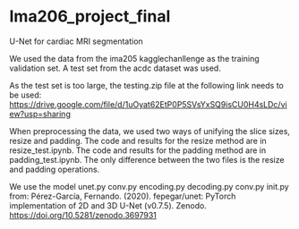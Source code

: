 # Ima206_project_final
U-Net for cardiac MRI segmentation

We used the data from the ima205 kagglechanllenge as the training validation set. A test set from the acdc dataset was used. 

As the test set is too large, the testing.zip file at the following link needs to be used: 
https://drive.google.com/file/d/1uOyat62EtP0P5SVsYxSQ9isCU0H4sLDc/view?usp=sharing

When preprocessing the data, we used two ways of unifying the slice sizes, resize and padding. 
The code and results for the resize method are in resize_test.ipynb.
The code and results for the padding method are in padding_test.ipynb. 
The only difference between the two files is the resize and padding operations.

We use the model unet.py conv.py encoding.py decoding.py conv.py init.py from:
Pérez-García, Fernando. (2020). fepegar/unet: PyTorch implementation of 2D and 3D U-Net (v0.7.5). Zenodo. https://doi.org/10.5281/zenodo.3697931
